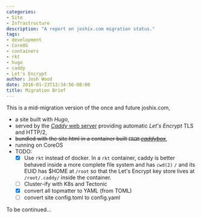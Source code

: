 ```yaml
---
categories:
- Site
- Infrastructure
description: "A report on joshix.com migration status."
tags:
- development
- CoreOS
- containers
- rkt
- hugo
- caddy
- Let's Encrypt
author: Josh Wood
date: 2016-01-23T13:34:56-08:00
title: Migration Brief
---
```


This is a mid-migration version of the once and future joshix.com,

* a site built with *Hugo*,
* served by the [*Caddy* web server](https://caddyserver.com) providing automatic
  *Let's Encrypt* TLS and HTTP/2,
* ~~bundled with the site html in a container built `FROM` [*caddybox*][caddybox]~~,
* running on CoreOS<!--more-->
* TODO:
  - [x] Use `rkt` instead of docker. In a `rkt` container, caddy is better
    behaved inside a more complete file
    system and has `cwd(2)` `/` and its EUID has $HOME at `/root` so that the Let's Encrypt key store lives at `/root/.caddy/` inside the container.
  - [ ] Cluster-ify with K8s and Tectonic
  - [x] convert all topmatter to YAML (from TOML)
  - [ ] convert site config.toml to config.yaml

To be continued...


[caddy]: https://caddyserver.com
[caddybox]: https://github.com/joshix/caddybox
